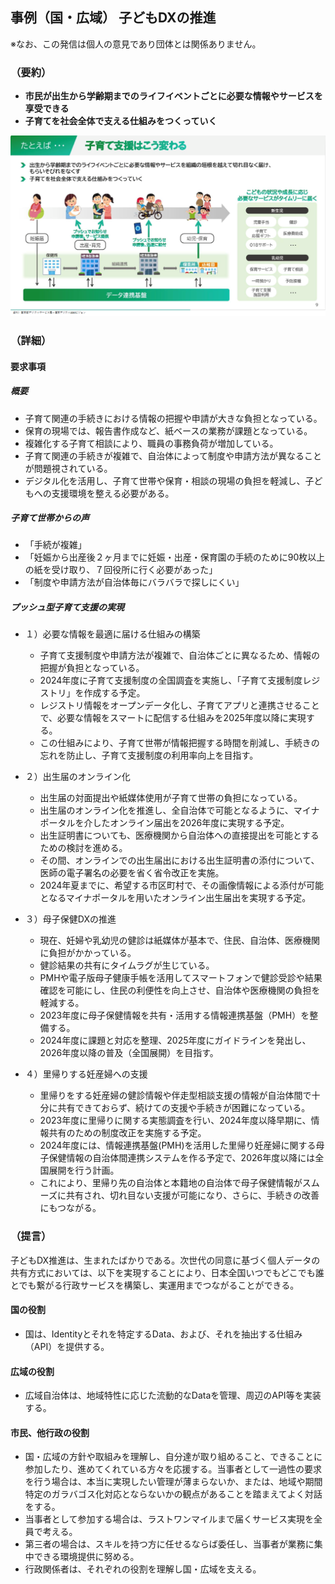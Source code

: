 ## 事例（国・広域） 子どもDXの推進

※なお、この発信は個人の意見であり団体とは関係ありません。

### （要約）

- <B>市民が出生から学齢期までのライフイベントごとに必要な情報やサービスを享受できる</B>
- <B>子育てを社会全体で支える仕組みをつくっていく</B>
  
![](../../images/sam03_子育て.png)

<div style="page-break-after: always;"></div>

### （詳細）

#### 要求事項

##### 概要

- 子育て関連の手続きにおける情報の把握や申請が大きな負担となっている。
- 保育の現場では、報告書作成など、紙ベースの業務が課題となっている。
- 複雑化する子育て相談により、職員の事務負荷が増加している。
- 子育て関連の手続きが複雑で、自治体によって制度や申請方法が異なることが問題視されている。
- デジタル化を活用し、子育て世帯や保育・相談の現場の負担を軽減し、子どもへの支援環境を整える必要がある。

##### 子育て世帯からの声

- 「手続が複雑」
- 「妊娠から出産後２ヶ月までに妊娠・出産・保育園の手続のために90枚以上の紙を受け取り、７回役所に行く必要があった」
- 「制度や申請方法が自治体毎にバラバラで探しにくい」

##### プッシュ型子育て支援の実現

- １）必要な情報を最適に届ける仕組みの構築
  - 子育て支援制度や申請方法が複雑で、自治体ごとに異なるため、情報の把握が負担となっている。
  - 2024年度に子育て支援制度の全国調査を実施し、「子育て支援制度レジストリ」を作成する予定。
  - レジストリ情報をオープンデータ化し、子育てアプリと連携させることで、必要な情報をスマートに配信する仕組みを2025年度以降に実現する。
  - この仕組みにより、子育て世帯が情報把握する時間を削減し、手続きの忘れを防止し、子育て支援制度の利用率向上を目指す。

- ２）出生届のオンライン化
  - 出生届の対面提出や紙媒体使用が子育て世帯の負担になっている。
  - 出生届のオンライン化を推進し、全自治体で可能となるように、マイナポータルを介したオンライン届出を2026年度に実現する予定。
  - 出生証明書についても、医療機関から自治体への直接提出を可能とするための検討を進める。
  - その間、オンラインでの出生届出における出生証明書の添付について、医師の電子署名の必要を省く省令改正を実施。
  - 2024年夏までに、希望する市区町村で、その画像情報による添付が可能となるマイナポータルを用いたオンライン出生届出を実現する予定。

- ３）母子保健DXの推進
  - 現在、妊婦や乳幼児の健診は紙媒体が基本で、住民、自治体、医療機関に負担がかかっている。
  - 健診結果の共有にタイムラグが生じている。
  - PMHや電子版母子健康手帳を活用してスマートフォンで健診受診や結果確認を可能にし、住民の利便性を向上させ、自治体や医療機関の負担を軽減する。
  - 2023年度に母子保健情報を共有・活用する情報連携基盤（PMH）を整備する。
  - 2024年度に課題と対応を整理、2025年度にガイドラインを発出し、2026年度以降の普及（全国展開）を目指す。

- ４）里帰りする妊産婦への支援
    - 里帰りをする妊産婦の健診情報や伴走型相談支援の情報が自治体間で十分に共有できておらず、続けての支援や手続きが困難になっている。
    - 2023年度に里帰りに関する実態調査を行い、2024年度以降早期に、情報共有のための制度改正を実施する予定。
    - 2024年度には、情報連携基盤(PMH)を活用した里帰り妊産婦に関する母子保健情報の自治体間連携システムを作る予定で、2026年度以降には全国展開を行う計画。
    - これにより、里帰り先の自治体と本籍地の自治体で母子保健情報がスムーズに共有され、切れ目ない支援が可能になり、さらに、手続きの改善にもつながる。

### （提言）

子どもDX推進は、生まれたばかりである。次世代の同意に基づく個人データの共有方式においては、以下を実現することにより、日本全国いつでもどこでも誰とでも繋がる行政サービスを構築し、実運用までつながることができる。

#### 国の役割

- 国は、Identityとそれを特定するData、および、それを抽出する仕組み（API）を提供する。

#### 広域の役割

- 広域自治体は、地域特性に応じた流動的なDataを管理、周辺のAPI等を実装する。

#### 市民、他行政の役割

 - 国・広域の方針や取組みを理解し、自分達が取り組めること、できることに参加したり、進めてくれている方々を応援する。当事者として一過性の要求を行う場合は、本当に実現したい管理が薄まらないか、または、地域や期間特定のガラバゴス化対応とならないかの観点があることを踏まえてよく対話をする。
  - 当事者として参加する場合は、ラストワンマイルまで届くサービス実現を全員で考える。
  - 第三者の場合は、スキルを持つ方に任せるならば委任し、当事者が業務に集中できる環境提供に努める。
  - 行政関係者は、それぞれの役割を理解し国・広域を支える。
